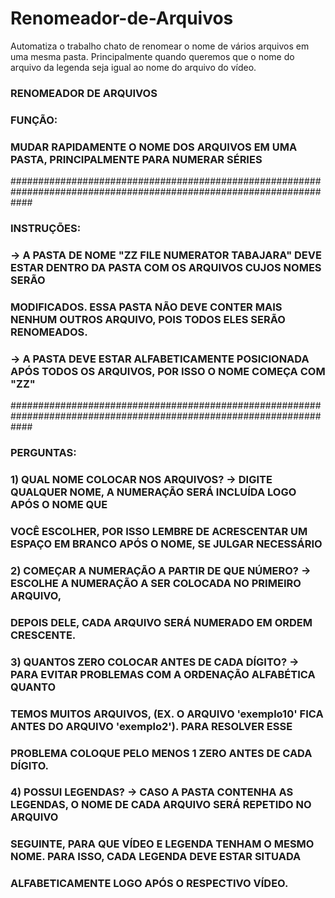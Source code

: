 # Renomeador-de-Arquivos
Automatiza o trabalho chato de renomear o nome de vários arquivos em uma mesma pasta. Principalmente quando queremos que o nome do arquivo da legenda seja igual ao nome do arquivo do vídeo.


###                                       RENOMEADOR DE ARQUIVOS                                                 ###

### FUNÇÃO:                                                                                                      ###
###  MUDAR RAPIDAMENTE O NOME DOS ARQUIVOS EM UMA PASTA, PRINCIPALMENTE PARA NUMERAR SÉRIES                      ###
####################################################################################################################
### INSTRUÇÕES:                                                                                                  ###
### -> A PASTA DE NOME "ZZ FILE NUMERATOR TABAJARA" DEVE ESTAR DENTRO DA PASTA COM OS ARQUIVOS CUJOS NOMES SERÃO ###
###    MODIFICADOS. ESSA PASTA NÃO DEVE CONTER MAIS NENHUM OUTROS ARQUIVO, POIS TODOS ELES SERÃO RENOMEADOS.     ###
### -> A PASTA DEVE ESTAR ALFABETICAMENTE POSICIONADA APÓS TODOS OS ARQUIVOS, POR ISSO O NOME COMEÇA COM "ZZ"    ###
####################################################################################################################
### PERGUNTAS:                                                                                                   ###
###  1) QUAL NOME COLOCAR NOS ARQUIVOS? -> DIGITE QUALQUER NOME, A NUMERAÇÃO SERÁ INCLUÍDA LOGO APÓS O NOME QUE  ###
###     VOCÊ ESCOLHER, POR ISSO LEMBRE DE ACRESCENTAR UM ESPAÇO EM BRANCO APÓS O NOME, SE JULGAR NECESSÁRIO      ###
###  2) COMEÇAR A NUMERAÇÃO A PARTIR DE QUE NÚMERO? -> ESCOLHE A NUMERAÇÃO A SER COLOCADA NO PRIMEIRO ARQUIVO,   ###
###     DEPOIS DELE, CADA ARQUIVO SERÁ NUMERADO EM ORDEM CRESCENTE.                                              ###
###  3) QUANTOS ZERO COLOCAR ANTES DE CADA DÍGITO? -> PARA EVITAR PROBLEMAS COM A ORDENAÇÃO ALFABÉTICA QUANTO    ###
###     TEMOS MUITOS ARQUIVOS, (EX. O ARQUIVO 'exemplo10' FICA ANTES DO ARQUIVO 'exemplo2'). PARA RESOLVER ESSE  ###
###     PROBLEMA COLOQUE PELO MENOS 1 ZERO ANTES DE CADA DÍGITO.                                                 ###
###  4) POSSUI LEGENDAS? -> CASO A PASTA CONTENHA AS LEGENDAS, O NOME DE CADA ARQUIVO SERÁ REPETIDO NO ARQUIVO   ###
###     SEGUINTE, PARA QUE VÍDEO E LEGENDA TENHAM O MESMO NOME. PARA ISSO, CADA LEGENDA DEVE ESTAR SITUADA       ###
###     ALFABETICAMENTE LOGO APÓS O RESPECTIVO VÍDEO.                                                            ###
